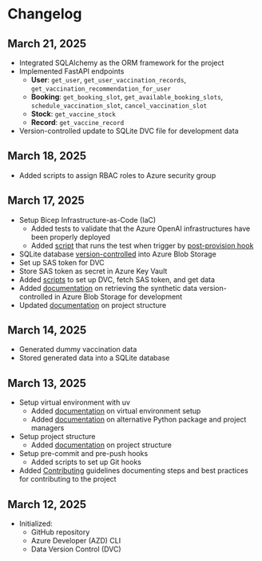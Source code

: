 # Changelog

## March 21, 2025

- Integrated SQLAlchemy as the ORM framework for the project
- Implemented FastAPI endpoints
  - **User**: `get_user`, `get_user_vaccination_records`, `get_vaccination_recommendation_for_user`
  - **Booking**: `get_booking_slot`, `get_available_booking_slots`, `schedule_vaccination_slot`, `cancel_vaccination_slot`
  - **Stock**: `get_vaccine_stock`
  - **Record**: `get_vaccine_record`
- Version-controlled update to SQLite DVC file for development data

## March 18, 2025

- Added scripts to assign RBAC roles to Azure security group

## March 17, 2025

- Setup Bicep Infrastructure-as-Code (IaC)
  - Added tests to validate that the Azure OpenAI infrastructures have been properly deployed
  - Added [script](./scripts/test.sh) that runs the test when trigger by [post-provision hook](azure.yaml)
- SQLite database [version-controlled](./data/vaccination_db.sqlite.dvc) into Azure Blob Storage
- Set up SAS token for DVC
- Store SAS token as secret in Azure Key Vault
- Added [scripts](./scripts/) to set up DVC, fetch SAS token, and get data
- Added [documentation](./docs/DEVELOPMENT.md) on retrieving the synthetic data version-controlled in Azure Blob Storage for development
- Updated [documentation](./docs/PROJECT_STRUCTURE.md) on project structure

## March 14, 2025

- Generated dummy vaccination data
- Stored generated data into a SQLite database

## March 13, 2025

- Setup virtual environment with uv
  - Added [documentation](./README.md#create-a-virtual-environment-) on virtual environment setup
  - Added [documentation](./docs/ALTERNATIVE_PYTHON_PACKAGE_MANAGERS.md) on alternative Python package and project managers
- Setup project structure
  - Added [documentation](./docs/PROJECT_STRUCTURE.md) on project structure
- Setup pre-commit and pre-push hooks
  - Added scripts to set up Git hooks
- Added [Contributing](CONTRIBUTING.md) guidelines documenting steps and best practices for contributing to the project

## March 12, 2025

- Initialized:
  - GitHub repository
  - Azure Developer (AZD) CLI
  - Data Version Control (DVC)
